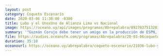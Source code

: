 ```yaml
---
layout: post
category: Coqueto Escenario
date: 2020-03-06 11:30:00 -0300
title: Lubo y el UnoxUno de Alianza Lima vs Nacional
image: https://oceano.uy/api/images/programas/Abrepalabra/8927837513201450448379584733135336937357312n.jpg
summary: '"Guzmán Corujo debe tener un amigo en la producción de ESPN, porque lo nombraron como mejor jugador pese a que no hizo nada bien".'
file: https://audios.oceanofm.com/programas/Abrepalabra/20-03-06coqueto.mp3
duration: 35:10
oceanourl: https://oceano.uy/abrepalabra/coqueto-escenario/21036-lubo-y-el-unoxuno-de-alianza-lima-vs-nacional
---
```

